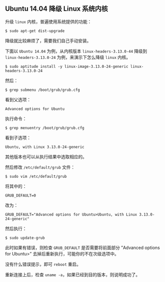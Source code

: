 
Ubuntu 14.04 降级 Linux 系统内核
-----------------------------------

升级 `linux` 内核，普遍使用系统提供的功能：

    $ sudo apt-get dist-upgrade

降级就比较麻烦了，需要我们自己手动安装。

下面以 `Ubuntu 14.04` 为例，从内核版本 `linux-headers-3.13.0-44` 降级到 `linux-headers-3.13.0-24` 为例，来演示下怎么降级 `linux` 内核。

    $ sudo aptitude install -y linux-image-3.13.0-24-generic linux-headers-3.13.0-24

然后：

    $ grep submenu /boot/grub/grub.cfg

看到父选项：

    Advanced options for Ubuntu

执行命令：

    $ grep menuentry /boot/grub/grub.cfg

看到子选项：

    Ubuntu, with Linux 3.13.0-24-generic

其他版本也可以从执行结果中选取相应的。

然后修改 `/etc/default/grub` 文件：

    $ sudo vim /etc/default/grub

将其中的：

    GRUB_DEFAULT=0

改为：

    GRUB_DEFAULT="Advanced options for Ubuntu>Ubuntu, with Linux 3.13.0-24-generic"

然后执行：

    $ sudo update-grub

此时如果有错误，则检查 `GRUB_DEFAULT` 是否需要将前面部分 ”Advanced options for Ubuntu>” 去掉后重新执行，可能你的不在次级选项中。

没有什么错误提示，即可 `reboot` 重启。

重新连接上后，检查 `uname -a`，如果已经到目的版本，则说明成功了。
